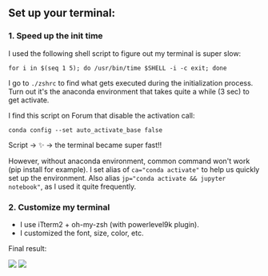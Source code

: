 ## Set up your terminal: 

### 1. Speed up the init time 
I used the following shell script to figure out my terminal is super slow:
```
for i in $(seq 1 5); do /usr/bin/time $SHELL -i -c exit; done

```
I go to `./zshrc` to find what gets executed during the initialization process. Turn out it's the anaconda environment that takes quite a while (3 sec) to get activate. 

I find this script on Forum that disable the activation call: 

```conda config --set auto_activate_base false```

Script -> ✨ -> the terminal became super fast!! 

However, without anaconda environment, common command won't work (pip install for example). I set alias of `ca="conda activate"` to help us quickly set up the environment. Also alias `jp="conda activate && jupyter notebook"`, as I used it quite frequently.

### 2. Customize my terminal    

- I use iTterm2 + oh-my-zsh (with powerlevel9k plugin). 
- I customized the font, size, color, etc.  

Final result: 


![](terminal-v1.png)
![](terminal-v2.png)